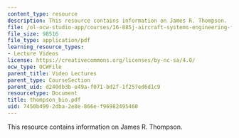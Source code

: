 ```yaml
---
content_type: resource
description: This resource contains information on James R. Thompson.
file: /ol-ocw-studio-app/courses/16-885j-aircraft-systems-engineering-fall-2005/7450b4992dba2e8e866ef96982495460_thompson_bio.pdf
file_size: 98516
file_type: application/pdf
learning_resource_types:
- Lecture Videos
license: https://creativecommons.org/licenses/by-nc-sa/4.0/
ocw_type: OCWFile
parent_title: Video Lectures
parent_type: CourseSection
parent_uid: d240db3b-e49a-f071-bd2f-1f257ed6d1c9
resourcetype: Document
title: thompson_bio.pdf
uid: 7450b499-2dba-2e8e-866e-f96982495460
---
```

This resource contains information on James R. Thompson.